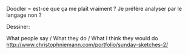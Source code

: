 Doodler = est-ce que ça me plaît vraiment ? Je préfère analyser par le langage non ? 

Dessiner:

What people say / What they do / What I think they would do 
http://www.christophniemann.com/portfolio/sunday-sketches-2/

